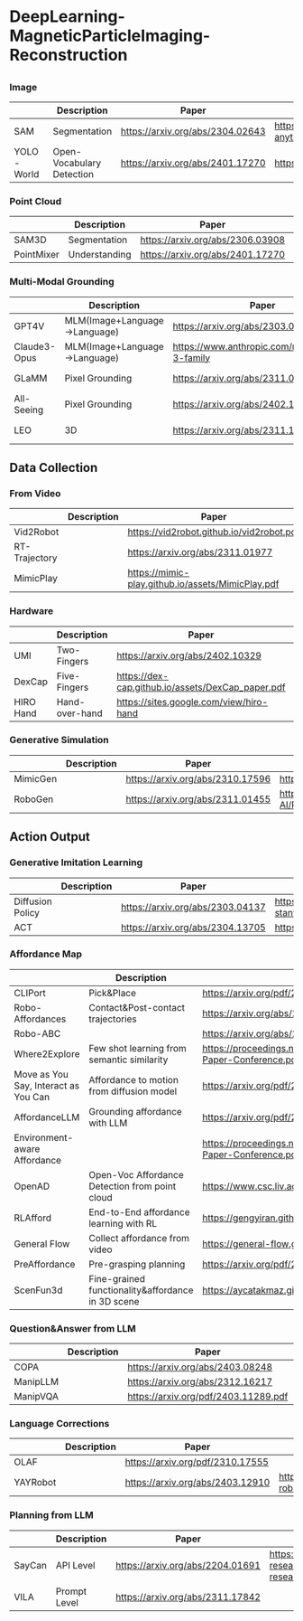 # DeepLearning-MagneticParticleImaging-Reconstruction
## 

### Image

| | Description | Paper | Code |
|------|-------|------|------|
|SAM  | Segmentation | <https://arxiv.org/abs/2304.02643> | <https://github.com/facebookresearch/segment-anything>|
|YOLO-World | Open-Vocabulary Detection | <https://arxiv.org/abs/2401.17270> |<https://github.com/AILab-CVC/YOLO-World>|

### Point Cloud

| | Description | Paper | Code |
|------|-------|------|------|
|SAM3D  | Segmentation | <https://arxiv.org/abs/2306.03908> | <https://github.com/Pointcept/SegmentAnything3D>|
|PointMixer | Understanding | <https://arxiv.org/abs/2401.17270> |<https://github.com/LifeBeyondExpectations/PointMixer>|

### Multi-Modal Grounding

| | Description | Paper | Code |
|------|-------|------|------|
|GPT4V  | MLM(Image+Language->Language) | https://arxiv.org/abs/2303.08774 | |
|Claude3-Opus  | MLM(Image+Language->Language) | https://www.anthropic.com/news/claude-3-family | |
|GLaMM | Pixel Grounding | <https://arxiv.org/abs/2311.03356> |<https://github.com/mbzuai-oryx/groundingLMM> |
|All-Seeing |Pixel Grounding | <https://arxiv.org/abs/2402.19474>| <https://github.com/OpenGVLab/all-seeing>|
|LEO | 3D | <https://arxiv.org/abs/2311.12871> |<https://github.com/embodied-generalist/embodied-generalist> |

## Data Collection

### From Video

| | Description | Paper | Code |
|------|-------|------|------|
|Vid2Robot  |  | <https://vid2robot.github.io/vid2robot.pdf> | |
|RT-Trajectory | | <https://arxiv.org/abs/2311.01977>| |
|MimicPlay||<https://mimic-play.github.io/assets/MimicPlay.pdf>| <https://github.com/j96w/MimicPlay> |

### Hardware

| | Description | Paper | Code |
|------|-------|------|------|
|UMI  | Two-Fingers | <https://arxiv.org/abs/2402.10329> |<https://github.com/real-stanford/universal_manipulation_interface> |
|DexCap | Five-Fingers| <https://dex-cap.github.io/assets/DexCap_paper.pdf>|<https://github.com/j96w/DexCap> |
|HIRO Hand|Hand-over-hand|<https://sites.google.com/view/hiro-hand>||

### Generative Simulation

| | Description | Paper | Code |
|------|-------|------|------|
|MimicGen  |  | <https://arxiv.org/abs/2310.17596> |<https://github.com/NVlabs/mimicgen_environments>|
|RoboGen || <https://arxiv.org/abs/2311.01455> |<https://github.com/Genesis-Embodied-AI/RoboGen> |

## Action Output

### Generative Imitation Learning

| | Description | Paper | Code |
|------|-------|------|------|
|Diffusion Policy||<https://arxiv.org/abs/2303.04137>| <https://github.com/real-stanford/diffusion_policy>|
|ACT||<https://arxiv.org/abs/2304.13705> | <https://github.com/tonyzhaozh/act> |

### Affordance Map

| | Description | Paper | Code |
|------|-------|------|------|
|CLIPort|Pick&Place|<https://arxiv.org/pdf/2109.12098.pdf>|<https://github.com/cliport/cliport>|
|Robo-Affordances|Contact&Post-contact trajectories|<https://arxiv.org/abs/2304.08488>|<https://github.com/shikharbahl/vrb>|
|Robo-ABC||<https://arxiv.org/abs/2401.07487>|https://github.com/TEA-Lab/Robo-ABC|
|Where2Explore|Few shot learning from semantic similarity|<https://proceedings.neurips.cc/paper_files/paper/2023/file/0e7e2af2e5ba822c9ad35a37b31b5dd4-Paper-Conference.pdf>||
|Move as You Say, Interact as You Can|Affordance to motion from diffusion model|<https://arxiv.org/pdf/2403.18036.pdf>||
|AffordanceLLM|Grounding affordance with LLM|<https://arxiv.org/pdf/2401.06341.pdf>||
|Environment-aware Affordance||<https://proceedings.neurips.cc/paper_files/paper/2023/file/bf78fc727cf882df66e6dbc826161e86-Paper-Conference.pdf>||
|OpenAD|Open-Voc Affordance Detection from point cloud|<https://www.csc.liv.ac.uk/~anguyen/assets/pdfs/2023_OpenAD.pdf>|<https://github.com/Fsoft-AIC/Open-Vocabulary-Affordance-Detection-in-3D-Point-Clouds>|
|RLAfford|End-to-End affordance learning with RL|<https://gengyiran.github.io/pdf/RLAfford.pdf>||
|General Flow|Collect affordance from video|<https://general-flow.github.io/general_flow.pdf>|<https://github.com/michaelyuancb/general_flow>|
|PreAffordance|Pre-grasping planning|<https://arxiv.org/pdf/2404.03634.pdf>||
|ScenFun3d|Fine-grained functionality&affordance in 3D scene|<https://aycatakmaz.github.io/data/SceneFun3D-preprint.pdf>|<https://github.com/SceneFun3D/scenefun3d>|

### Question&Answer from LLM

| | Description | Paper | Code |
|------|-------|------|------|
|COPA| |<https://arxiv.org/abs/2403.08248>||
|ManipLLM| |<https://arxiv.org/abs/2312.16217>||
|ManipVQA| |<https://arxiv.org/pdf/2403.11289.pdf>|https://github.com/SiyuanHuang95/ManipVQA|

### Language Corrections
| | Description | Paper | Code |
|------|-------|------|------|
|OLAF| |<https://arxiv.org/pdf/2310.17555>||
|YAYRobot| |<https://arxiv.org/abs/2403.12910>|https://github.com/yay-robot/yay_robot|

### Planning from LLM

| | Description | Paper | Code |
|------|-------|------|------|
|SayCan| API Level|<https://arxiv.org/abs/2204.01691>|<https://github.com/google-research/google-research/tree/master/saycan> |
|VILA| Prompt Level|<https://arxiv.org/abs/2311.17842>| |
